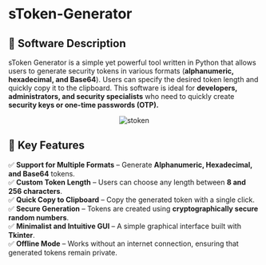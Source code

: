 # sToken-Generator

## 📌 **Software Description**  
sToken Generator is a simple yet powerful tool written in Python that allows users to generate security tokens in various formats (**alphanumeric, hexadecimal, and Base64**). Users can specify the desired token length and quickly copy it to the clipboard. This software is ideal for **developers, administrators, and security specialists** who need to quickly create **security keys or one-time passwords (OTP).**

<p align="center">
  <img src="https://github.com/user-attachments/assets/22358c8b-ffd9-4b76-bb7d-1ef5bb794e59" alt="stoken">
</p>


## 🎯 **Key Features**  
✅ **Support for Multiple Formats** – Generate **Alphanumeric, Hexadecimal, and Base64** tokens.  
✅ **Custom Token Length** – Users can choose any length between **8 and 256 characters**.  
✅ **Quick Copy to Clipboard** – Copy the generated token with a single click.  
✅ **Secure Generation** – Tokens are created using **cryptographically secure random numbers**.  
✅ **Minimalist and Intuitive GUI** – A simple graphical interface built with **Tkinter**.  
✅ **Offline Mode** – Works without an internet connection, ensuring that generated tokens remain private.  
